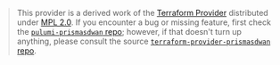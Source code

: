 > This provider is a derived work of the [Terraform Provider](https://github.com/PaloAltoNetworks/terraform-provider-prismasdwan)
> distributed under [MPL 2.0](https://www.mozilla.org/en-US/MPL/2.0/). If you encounter a bug or missing feature,
> first check the [`pulumi-prismasdwan` repo](https://github.com/paloaltonetworks/pulumi-prismasdwan/issues); however, if that doesn't turn up anything,
> please consult the source [`terraform-provider-prismasdwan` repo](https://github.com/PaloAltoNetworks/terraform-provider-prismasdwan/issues).